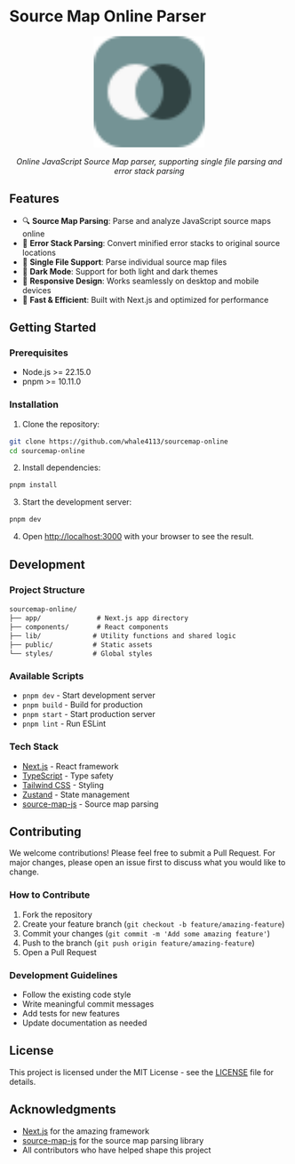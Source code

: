# Source Map Online Parser

<div align="center">
  <img src="design/logo.svg" alt="Source Map Online Parser Logo" width="200"/>
  <br/>
  <p><em>Online JavaScript Source Map parser, supporting single file parsing and error stack parsing</em></p>
</div>

## Features

- 🔍 **Source Map Parsing**: Parse and analyze JavaScript source maps online
- 📝 **Error Stack Parsing**: Convert minified error stacks to original source locations
- 🎯 **Single File Support**: Parse individual source map files
- 🌙 **Dark Mode**: Support for both light and dark themes
- 📱 **Responsive Design**: Works seamlessly on desktop and mobile devices
- 🚀 **Fast & Efficient**: Built with Next.js and optimized for performance

## Getting Started

### Prerequisites

- Node.js >= 22.15.0
- pnpm >= 10.11.0

### Installation

1. Clone the repository:
```bash
git clone https://github.com/whale4113/sourcemap-online
cd sourcemap-online
```

2. Install dependencies:
```bash
pnpm install
```

3. Start the development server:
```bash
pnpm dev
```

4. Open [http://localhost:3000](http://localhost:3000) with your browser to see the result.

## Development

### Project Structure

```
sourcemap-online/
├── app/              # Next.js app directory
├── components/       # React components
├── lib/             # Utility functions and shared logic
├── public/          # Static assets
└── styles/          # Global styles
```

### Available Scripts

- `pnpm dev` - Start development server
- `pnpm build` - Build for production
- `pnpm start` - Start production server
- `pnpm lint` - Run ESLint

### Tech Stack

- [Next.js](https://nextjs.org/) - React framework
- [TypeScript](https://www.typescriptlang.org/) - Type safety
- [Tailwind CSS](https://tailwindcss.com/) - Styling
- [Zustand](https://github.com/pmndrs/zustand) - State management
- [source-map-js](https://github.com/7rulnik/source-map-js) - Source map parsing

## Contributing

We welcome contributions! Please feel free to submit a Pull Request. For major changes, please open an issue first to discuss what you would like to change.

### How to Contribute

1. Fork the repository
2. Create your feature branch (`git checkout -b feature/amazing-feature`)
3. Commit your changes (`git commit -m 'Add some amazing feature'`)
4. Push to the branch (`git push origin feature/amazing-feature`)
5. Open a Pull Request

### Development Guidelines

- Follow the existing code style
- Write meaningful commit messages
- Add tests for new features
- Update documentation as needed

## License

This project is licensed under the MIT License - see the [LICENSE](LICENSE) file for details.

## Acknowledgments

- [Next.js](https://nextjs.org/) for the amazing framework
- [source-map-js](https://github.com/7rulnik/source-map-js) for the source map parsing library
- All contributors who have helped shape this project
